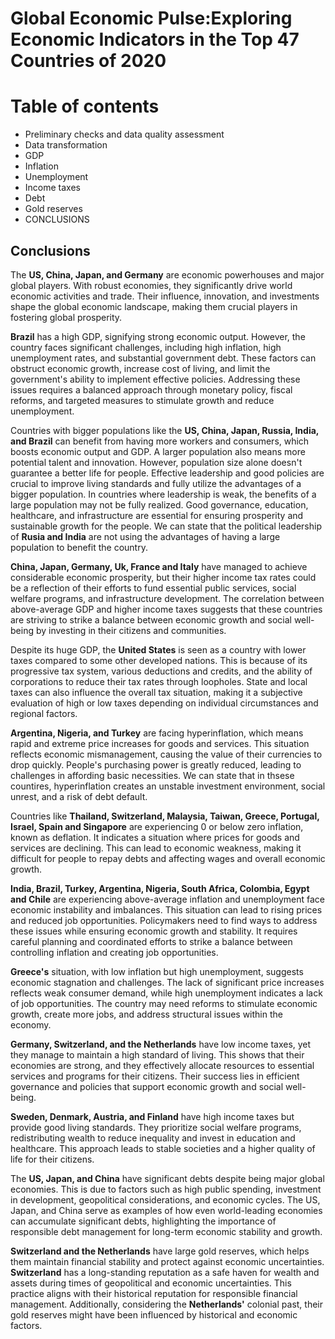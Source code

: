 # Global Economic Pulse:Exploring Economic Indicators in the Top 47 Countries of 2020

# Table of contents

* Preliminary checks and data quality assessment
* Data transformation
* GDP
* Inflation
* Unemployment
* Income taxes
* Debt
* Gold reserves
* CONCLUSIONS

## Conclusions

The **US, China, Japan, and Germany** are economic powerhouses and major global players. With robust economies, they significantly drive world economic activities and trade. Their influence, innovation, and investments shape the global economic landscape, making them crucial players in fostering global prosperity.

**Brazil** has a high GDP, signifying strong economic output. However, the country faces significant challenges, including high inflation, high unemployment rates, and substantial government debt. These factors can obstruct economic growth, increase cost of living, and limit the government's ability to implement effective policies. Addressing these issues requires a balanced approach through monetary policy, fiscal reforms, and targeted measures to stimulate growth and reduce unemployment.

Countries with bigger populations like the **US, China, Japan, Russia, India, and Brazil** can benefit from having more workers and consumers, which boosts economic output and GDP. A larger population also means more potential talent and innovation. However, population size alone doesn't guarantee a better life for people. Effective leadership and good policies are crucial to improve living standards and fully utilize the advantages of a bigger population. In countries where leadership is weak, the benefits of a large population may not be fully realized. Good governance, education, healthcare, and infrastructure are essential for ensuring prosperity and sustainable growth for the people. We can state that the political leadership of **Rusia and India** are not using the advantages of having a large population to benefit the country.

**China, Japan, Germany, Uk, France and Italy** have managed to achieve considerable economic prosperity, but their higher income tax rates could be a reflection of their efforts to fund essential public services, social welfare programs, and infrastructure development. The correlation between above-average GDP and higher income taxes suggests that these countries are striving to strike a balance between economic growth and social well-being by investing in their citizens and communities.

Despite its huge GDP, the **United States** is seen as a country with lower taxes compared to some other developed nations. This is because of its progressive tax system, various deductions and credits, and the ability of corporations to reduce their tax rates through loopholes. State and local taxes can also influence the overall tax situation, making it a subjective evaluation of high or low taxes depending on individual circumstances and regional factors.

**Argentina, Nigeria, and Turkey** are facing hyperinflation, which means rapid and extreme price increases for goods and services. This situation reflects economic mismanagement, causing the value of their currencies to drop quickly. People's purchasing power is greatly reduced, leading to challenges in affording basic necessities. We can state that in thsese countires, hyperinflation creates an unstable investment environment, social unrest, and a risk of debt default.

Countries like **Thailand, Switzerland, Malaysia, Taiwan, Greece, Portugal, Israel, Spain and Singapore** are experiencing 0 or below zero inflation, known as deflation. It indicates a situation where prices for goods and services are declining. This can lead to economic weakness, making it difficult for people to repay debts and affecting wages and overall economic growth.

**India, Brazil, Turkey, Argentina, Nigeria, South Africa, Colombia, Egypt and Chile** are experiencing above-average inflation and unemployment face economic instability and imbalances. This situation can lead to rising prices and reduced job opportunities. Policymakers need to find ways to address these issues while ensuring economic growth and stability. It requires careful planning and coordinated efforts to strike a balance between controlling inflation and creating job opportunities.

**Greece's** situation, with low inflation but high unemployment, suggests economic stagnation and challenges. The lack of significant price increases reflects weak consumer demand, while high unemployment indicates a lack of job opportunities. The country may need reforms to stimulate economic growth, create more jobs, and address structural issues within the economy.

**Germany, Switzerland, and the Netherlands** have low income taxes, yet they manage to maintain a high standard of living. This shows that their economies are strong, and they effectively allocate resources to essential services and programs for their citizens. Their success lies in efficient governance and policies that support economic growth and social well-being.

**Sweden, Denmark, Austria, and Finland** have high income taxes but provide good living standards. They prioritize social welfare programs, redistributing wealth to reduce inequality and invest in education and healthcare. This approach leads to stable societies and a higher quality of life for their citizens.

The **US, Japan, and China** have significant debts despite being major global economies. This is due to factors such as high public spending, investment in development, geopolitical considerations, and economic cycles. The US, Japan, and China serve as examples of how even world-leading economies can accumulate significant debts, highlighting the importance of responsible debt management for long-term economic stability and growth.

**Switzerland and the Netherlands** have large gold reserves, which helps them maintain financial stability and protect against economic uncertainties. **Switzerland** has a long-standing reputation as a safe haven for wealth and assets during times of geopolitical and economic uncertainties. This practice aligns with their historical reputation for responsible financial management. Additionally, considering the **Netherlands'** colonial past, their gold reserves might have been influenced by historical and economic factors.
